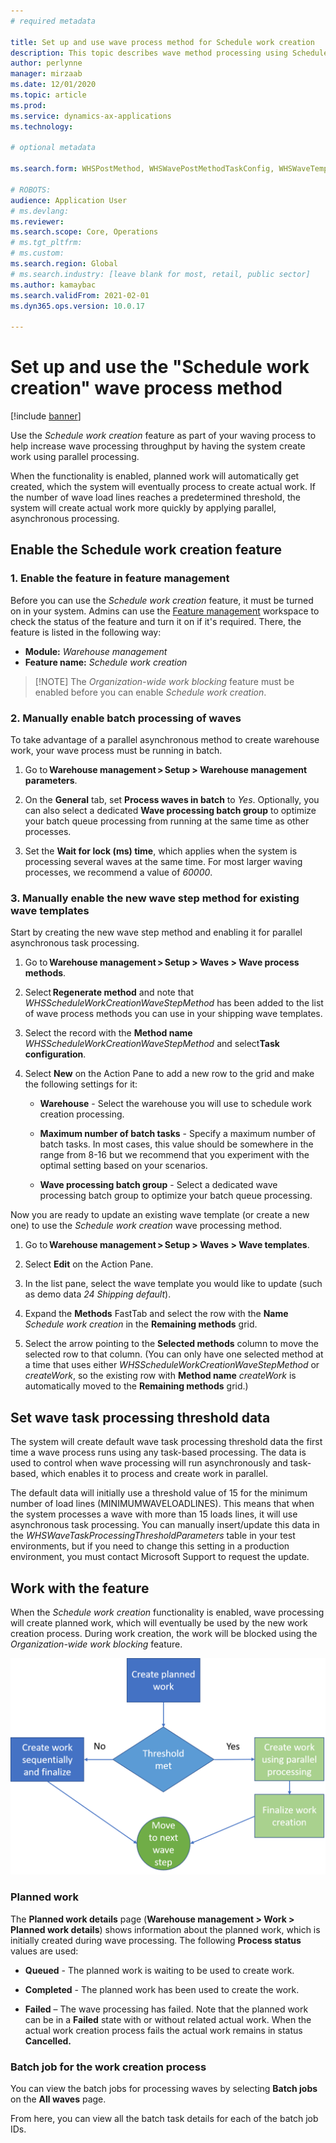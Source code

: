 ```yaml
---
# required metadata

title: Set up and use wave process method for Schedule work creation
description: This topic describes wave method processing using Schedule work creation.
author: perlynne
manager: mirzaab
ms.date: 12/01/2020
ms.topic: article
ms.prod:
ms.service: dynamics-ax-applications
ms.technology:

# optional metadata

ms.search.form: WHSPostMethod, WHSWavePostMethodTaskConfig, WHSWaveTemplateTable, WHSParameters, WHSWaveTableListPage, WHSWorkTableListPage, WHSWorkTable, BatchJobEnhanced, WHSPlannedWorkOrder

# ROBOTS:
audience: Application User
# ms.devlang:
ms.reviewer: 
ms.search.scope: Core, Operations
# ms.tgt_pltfrm:
# ms.custom:
ms.search.region: Global
# ms.search.industry: [leave blank for most, retail, public sector]
ms.author: kamaybac
ms.search.validFrom: 2021-02-01
ms.dyn365.ops.version: 10.0.17

---
```


# Set up and use the "Schedule work creation" wave process method

[!include [banner](../includes/banner.md)]


Use the *Schedule work creation* feature as part of your waving process to help increase wave processing throughput by having the system create work using parallel processing.

When the functionality is enabled, planned work will automatically get created, which the system will eventually process to create actual work. If the number of wave load lines reaches a predetermined threshold, the system will create actual work more quickly by applying parallel, asynchronous processing.

## Enable the Schedule work creation feature

### 1. Enable the feature in feature management


Before you can use the *Schedule work creation* feature, it must be turned on in your system. Admins can use the [Feature management](../../fin-ops-core/fin-ops/get-started/feature-management/feature-management-overview.md) workspace to check the status of the feature and turn it on if it's required. There, the feature is listed in the following way:

- **Module:** *Warehouse management*
- **Feature name:** *Schedule work creation*

> [!NOTE] The *Organization-wide work blocking* feature must be enabled before you can enable *Schedule work creation*.

### 2. Manually enable batch processing of waves

To take advantage of a parallel asynchronous method to create warehouse work, your wave process must be running in batch.

1.  Go to **Warehouse management &gt; Setup &gt; Warehouse management parameters**.

2.  On the **General** tab, set **Process waves in batch** to *Yes*. Optionally, you can also select a dedicated **Wave processing batch group** to optimize your batch queue processing from running at the same time as other processes.

3.  Set the **Wait for lock (ms) time**, which applies when the system is processing several waves at the same time. For most larger waving processes, we recommend a value of *60000*.

### 3. Manually enable the new wave step method for existing wave templates

Start by creating the new wave step method and enabling it for parallel asynchronous task processing.

1.  Go to **Warehouse management &gt; Setup &gt; Waves &gt; Wave process methods**.

2.  Select **Regenerate method** and note that *WHSScheduleWorkCreationWaveStepMethod* has been added to the list of wave process methods you can use in your shipping wave templates.

3.  Select the record with the **Method name** *WHSScheduleWorkCreationWaveStepMethod* and select**Task configuration**.

4.  Select **New** on the Action Pane to add a new row to the grid and make the following settings for it:

    - **Warehouse** - Select the warehouse you will use to schedule work creation processing.

    - **Maximum number of batch tasks** - Specify a maximum number of batch tasks. In most cases, this value should be somewhere in the range from 8-16 but we recommend that you experiment with the optimal setting based on your scenarios.

    - **Wave processing batch group** - Select a dedicated wave processing batch group to optimize your batch queue processing.

Now you are ready to update an existing wave template (or create a new one) to use the *Schedule work creation* wave processing method.

1.  Go to **Warehouse management &gt; Setup &gt; Waves &gt; Wave templates**.

2.  Select **Edit** on the Action Pane.

3.  In the list pane, select the wave template you would like to update (such as demo data *24 Shipping default*).

4.  Expand the **Methods** FastTab and select the row with the **Name** *Schedule work creation* in the **Remaining methods** grid.

5.  Select the arrow pointing to the **Selected methods** column to move the selected row to that column. (You can only have one selected method at a time that uses either *WHSScheduleWorkCreationWaveStepMethod* or *createWork*, so the existing row with **Method name** *createWork* is automatically moved to the **Remaining methods** grid.)

## Set wave task processing threshold data

The system will create default wave task processing threshold data the first time a wave process runs using any task-based processing. The data is used to control when wave processing will run asynchronously and task-based, which enables it to process and create work in parallel.

The default data will initially use a threshold value of 15 for the minimum number of load lines (MINIMUMWAVELOADLINES). This means that when the system processes a wave with more than 15 loads lines, it will use asynchronous task processing. You can manually insert/update this data in the *WHSWaveTaskProcessingThresholdParameters* table in your test environments, but if you need to change this setting in a production environment, you must contact Microsoft Support to request the update.

## Work with the feature

When the *Schedule work creation* functionality is enabled, wave processing will create planned work, which will eventually be used by the new work creation process. During work creation, the work will be blocked using the *Organization-wide work blocking* feature.

![Schedule work creation](media/schedule-work-creation-process.png)

### Planned work

The **Planned work details** page (**Warehouse management &gt; Work &gt; Planned work details**) shows information about the planned work, which is initially created during wave processing. The following **Process status** values are used:

- **Queued** - The planned work is waiting to be used to create work.

- **Completed** - The planned work has been used to create the work.

- **Failed** – The wave processing has failed. Note that the planned work can be in a **Failed** state with or without related actual work. When the actual work creation process fails the actual work remains in status **Cancelled.**

### 

### Batch job for the work creation process

You can view the batch jobs for processing waves by selecting **Batch jobs** on the **All waves** page.

From here, you can view all the batch task details for each of the batch job IDs.